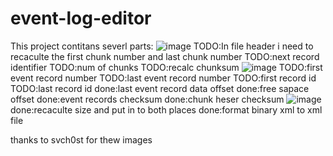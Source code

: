 # event-log-editor
This project contitans severl parts:
![image](https://user-images.githubusercontent.com/48227040/149730000-bc3b1ef7-9332-4716-81da-0ac5f0f0f6b9.png)
TODO:In file header i need to recaculte the first chunk number and last chunk number
TODO:next record identifier
TODO:num of chunks
TODO:recalc chunksum
![image](https://user-images.githubusercontent.com/48227040/149730085-24a9ea43-a16a-4faa-9935-752ea79dcc12.png)
TODO:first event record number
TODO:last event record number
TODO:first record id
TODO:last record id
done:last event record data offset
done:free sapace offset
done:event records checksum
done:chunk heser checksum
![image](https://user-images.githubusercontent.com/48227040/149730112-3a41697a-ee86-420c-bf5d-5b51a86c2892.png)
done:recaculte size and put in to both places
done:format binary xml to xml file


thanks to svch0st for thew images 
